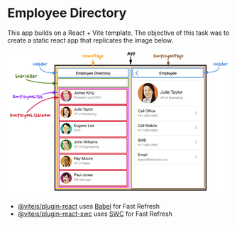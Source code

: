 # Employee Directory

This app builds on a React + Vite template. The objective of this task was to create a static react app that replicates the image below.

![End Goal](src/assets/endGoal.png)

- [@vitejs/plugin-react](https://github.com/vitejs/vite-plugin-react/blob/main/packages/plugin-react/README.md) uses [Babel](https://babeljs.io/) for Fast Refresh
- [@vitejs/plugin-react-swc](https://github.com/vitejs/vite-plugin-react-swc) uses [SWC](https://swc.rs/) for Fast Refresh
